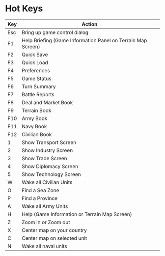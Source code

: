 # Hot Keys

| Key | Action                                                       |
|-----|--------------------------------------------------------------|
| Esc | Bring up game control dialog                                 |
| F1  | Help Briefing (Game Information Panel on Terrain Map Screen) |
| F2  | Quick Save                                                   |
| F3  | Quick Load                                                   |
| F4  | Preferences                                                  |
| F5  | Game Status                                                  |
| F6  | Turn Summary                                                 |
| F7  | Battle Reports                                               |
| F8  | Deal and Market Book                                         |
| F9  | Terrain Book                                                 |
| F10 | Army Book                                                    |
| F11 | Navy Book                                                    |
| F12 | Civilian Book                                                |
| 1   | Show Transport Screen                                        |
| 2   | Show Industry Screen                                         |
| 3   | Show Trade Screen                                            |
| 4   | Show Diplomacy Screen                                        |
| 5   | Show Technology Screen                                       |
| W   | Wake all Civilian Units                                      |
| O   | Find a Sea Zone                                              |
| P   | Find a Province                                              |
| A   | Wake all Army Units                                          |
| H   | Help (Game Information or Terrain Map Screen)                |
| Z   | Zoom in or Zoom out                                          |
| X   | Center map on your country                                   |
| C   | Center map on selected unit                                  |
| N   | Wake all naval units                                         |
